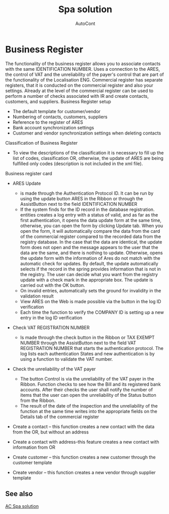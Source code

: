 ﻿---
    title: "Spa solution"
    author: AutoCont
    ms.date: 04/30/2018
    ms.topic: article
    ms.prod: dynamics-nav-2017
    ms.contentlocale: en
    ms.lasthandoff: 04/30/2018
---

# Business Register 

The functionality of the business register allows you to associate contacts with the same IDENTIFICATION NUMBER. Uses a connection to the ARES, the control of VAT and the unreliability of the payer's control that are part of the functionality of the Localisation ENG. 
Commercial register has separate registers, that it is conducted on the commercial register and also your settings. Already at the level of the commercial register can be used to perform a number of checks associated with IR and create contacts, customers, and suppliers. 
Business Register setup
-	The default template for customer/vendor
-	Numbering of contacts, customers, suppliers
-	Reference to the register of ARES
-	Bank account synchronization settings
-	Customer and vendor synchronization settings when deleting contacts

Classification of Business Register
-	To view the descriptions of the classification it is necessary to fill up the list of codes, classification OR, otherwise, the update of ARES are being fulfilled only codes (description is not included in the xml file).

Business register card

-	ARES Update
	- 	is made through the Authentication Protocol ID. It can be run by using the update button ARES in the Ribbon or through the AssistButton next to the field IDENTIFICATION NUMBER
	- 	If the system finds for the ID record in the database registration. entities creates a log entry with a status of valid, and as far as the first authentication, it opens the data update form at the same time, otherwise, you can open the form by clicking Update tab. When you open the form, it will automatically compare the data from the card of the commercial register compared to the recorded data from the registry database. In the case that the data are identical, the update form does not open and the message appears to the user that the data are the same, and there is nothing to update. Otherwise, opens the update form with the information of Ares do not match with the automatic check for updates. By default, the update automatically selects if the record in the spring provides information that is not in the registry. The user can decide what you want from the registry update with a check mark in the appropriate box. The update is carried out with the OK button.
	- 	On invalid entries, automatically sets the ground for invalidity in the validation result
	- 	View ARES on the Web is made possible via the button in the log ID verification 
	- 	Each time the function to verify the COMPANY ID is setting up a new entry in the log ID verification

-	Check VAT REGISTRATION NUMBER
	- 	Is made through the check button in the Ribbon or TAX EXEMPT NUMBER through the AssistButton next to the field VAT REGISTRATION NUMBER that starts the authentication protocol. The log lists each authentication States and new authentication is by using a function to validate the VAT number.

-	Check the unreliability of the VAT payer
	- 	The button Control is via the unreliability of the VAT payer in the Ribbon. Function checks to see how the Bill and its registered bank accounts. After their checks the user shall notify the number of items that the user can open the unreliability of the Status button from the Ribbon.
	- 	The result of the date of the inspection and the unreliability of the function at the same time writes into the appropriate fields on the Details tab of the commercial register
-	Create a contact – this function creates a new contact with the data from the OR, but without an address
-	Create a contact with address-this feature creates a new contact with information from OR
-	Create customer – this function creates a new customer through the customer template
-	Create vendor – this function creates a new vendor through supplier template 



## <a name="see-also"></a>See also
[AC Spa solution](ac-spa-solution.md)